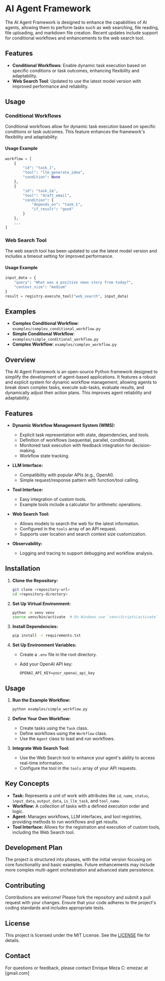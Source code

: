 # AI Agent Framework

The AI Agent Framework is designed to enhance the capabilities of AI agents, allowing them to perform tasks such as web searching, file reading, file uploading, and markdown file creation. Recent updates include support for conditional workflows and enhancements to the web search tool.

## Features

- **Conditional Workflows**: Enable dynamic task execution based on specific conditions or task outcomes, enhancing flexibility and adaptability.
- **Web Search Tool**: Updated to use the latest model version with improved performance and reliability.

## Usage

### Conditional Workflows

Conditional workflows allow for dynamic task execution based on specific conditions or task outcomes. This feature enhances the framework's flexibility and adaptability.

#### Usage Example

```python
workflow = [
    {
        "id": "task_1",
        "tool": "llm_generate_idea",
        "condition": None
    },
    {
        "id": "task_2a",
        "tool": "draft_email",
        "condition": {
            "depends_on": "task_1",
            "if_result": "good"
        }
    },
    ...
]
```

### Web Search Tool

The web search tool has been updated to use the latest model version and includes a timeout setting for improved performance.

#### Usage Example

```python
input_data = {
    "query": "What was a positive news story from today?",
    "context_size": "medium"
}
result = registry.execute_tool("web_search", input_data)
```

## Examples

- **Complex Conditional Workflow**: `examples/complex_conditional_workflow.py`
- **Simple Conditional Workflow**: `examples/simple_conditional_workflow.py`
- **Complex Workflow**: `examples/complex_workflow.py`

## Overview

The AI Agent Framework is an open-source Python framework designed to simplify the development of agent-based applications. It features a robust and explicit system for dynamic workflow management, allowing agents to break down complex tasks, execute sub-tasks, evaluate results, and dynamically adjust their action plans. This improves agent reliability and adaptability.

## Features

- **Dynamic Workflow Management System (WMS):**
  - Explicit task representation with state, dependencies, and tools.
  - Definition of workflows (sequential, parallel, conditional).
  - Monitored task execution with feedback integration for decision-making.
  - Workflow state tracking.

- **LLM Interface:**
  - Compatibility with popular APIs (e.g., OpenAI).
  - Simple request/response pattern with function/tool calling.

- **Tool Interface:**
  - Easy integration of custom tools.
  - Example tools include a calculator for arithmetic operations.

- **Web Search Tool:**
  - Allows models to search the web for the latest information.
  - Configured in the `tools` array of an API request.
  - Supports user location and search context size customization.

- **Observability:**
  - Logging and tracing to support debugging and workflow analysis.

## Installation

1. **Clone the Repository:**

   ```bash
   git clone <repository-url>
   cd <repository-directory>
   ```

2. **Set Up Virtual Environment:**

   ```bash
   python -m venv venv
   source venv/bin/activate  # On Windows use `venv\Scripts\activate`
   ```

3. **Install Dependencies:**

   ```bash
   pip install -r requirements.txt
   ```

4. **Set Up Environment Variables:**
   - Create a `.env` file in the root directory.
   - Add your OpenAI API key:

     ```
     OPENAI_API_KEY=your_openai_api_key
     ```

## Usage

1. **Run the Example Workflow:**

   ```bash
   python examples/simple_workflow.py
   ```

2. **Define Your Own Workflow:**
   - Create tasks using the `Task` class.
   - Define workflows using the `Workflow` class.
   - Use the `Agent` class to load and run workflows.

3. **Integrate Web Search Tool:**
   - Use the Web Search tool to enhance your agent's ability to access real-time information.
   - Configure the tool in the `tools` array of your API requests.

## Key Concepts

- **Task:** Represents a unit of work with attributes like `id`, `name`, `status`, `input_data`, `output_data`, `is_llm_task`, and `tool_name`.
- **Workflow:** A collection of tasks with a defined execution order and logic.
- **Agent:** Manages workflows, LLM interfaces, and tool registries, providing methods to run workflows and get results.
- **Tool Interface:** Allows for the registration and execution of custom tools, including the Web Search tool.

## Development Plan

The project is structured into phases, with the initial version focusing on core functionality and basic examples. Future enhancements may include more complex multi-agent orchestration and advanced state persistence.

## Contributing

Contributions are welcome! Please fork the repository and submit a pull request with your changes. Ensure that your code adheres to the project's coding standards and includes appropriate tests.

## License

This project is licensed under the MIT License. See the [LICENSE](LICENSE) file for details.

## Contact

For questions or feedback, please contact Enrique Meza C: emezac at [gmail.com]
